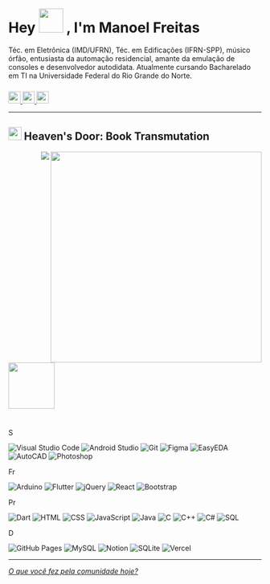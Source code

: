 <h1> 
  Hey 
  <img src="https://media.giphy.com/media/iigp4VDyf5dCLRlGkm/giphy.gif" width = "48" /> 
  , I'm Manoel Freitas
</h1>

  Téc. em Eletrônica (IMD/UFRN), Téc. em Edificações (IFRN-SPP), músico órfão, entusiasta da automação residencial, amante da emulação de consoles e desenvolvedor autodidata. Atualmente cursando Bacharelado em TI na Universidade Federal do Rio Grande do Norte.

<h3> </h3>

<div> 
  <a href="https://br.linkedin.com/in/josmanoel">
    <img src="https://img.shields.io/badge/LinkedIn-0077B5?style=for-the-badge&logo=linkedin&logoColor=white" height="24"/>
  </a>
    
  <a href="https://medium.com/@ManoelFreitas">
    <img src="https://img.shields.io/badge/Medium-12100E?style=for-the-badge&logo=medium&logoColor=white" height="24"/>
  </a>
  
  <a href="mailto:josmanoel.freitas@gmail.com">
    <img src="https://img.shields.io/badge/Gmail-D14836?style=for-the-badge&logo=gmail&logoColor=white" height="24"/>
  </a>
</div>


***

<h2>
  <img src="https://imgur.com/PbR9UFh.png" width = "26"/> 
  Heaven's Door: Book Transmutation
</h2>


<img align="right" src="https://metrics.lecoq.io/JosManoel?template=classic&base.header=0&base.repositories=0&isocalendar=1&languages=1&isocalendar.duration=half-year&languages.limit=8&languages.threshold=0%25&languages.colors=github&languages.sections=most-used&languages.indepth=false&languages.analysis.timeout=15&languages.categories=markup%2C%20programming&languages.recent.categories=markup%2C%20programming&languages.recent.load=300&languages.recent.days=14&config.timezone=America%2FSao_Paulo" width="420"/>

<!-- --------------------------------------------------------------------- -->

<img align="right" src="https://gist.githubusercontent.com/JosManoel/a715083f9ba6dd1f5e5cce089671194e/raw/357da7fc0602df3dd9f76f6107a21abbcac8cd3c/coffee.svg"/> 

<img src="https://i.imgur.com/DwsoBvD.gif" width = "92"/> 

<h1> 
  
</h1>

<!-- Software and tools -->
<img src="https://gist.githubusercontent.com/JosManoel/a715083f9ba6dd1f5e5cce089671194e/raw/37b8505ad58a360d01662897d55b64cec9470cf7/Software_and_tools.svg" alt="Software and tools" height="16" />

<p>
    <img alt="Visual Studio Code" src="https://img.shields.io/badge/Visual%20Studio%20Code-0078d7.svg?logo=visual-studio-code&logoColor=white"/>
    <img alt="Android Studio" src="https://img.shields.io/badge/Android%20Studio-008678.svg?logo=android-studio&logoColor=white"/>
    <img alt="Git" src="https://img.shields.io/badge/Git-F05033.svg?logo=git&logoColor=white"/>
    <img alt="Figma" src="https://gist.githubusercontent.com/JosManoel/a715083f9ba6dd1f5e5cce089671194e/raw/a2f386eb4d17d0701f4c46ad8c5654eb2f772e9d/figma.svg"/>
    <img alt="EasyEDA" src="https://gist.githubusercontent.com/JosManoel/a715083f9ba6dd1f5e5cce089671194e/raw/a2f386eb4d17d0701f4c46ad8c5654eb2f772e9d/easyeda.svg"/>
    <img alt="AutoCAD" src="https://gist.githubusercontent.com/JosManoel/a715083f9ba6dd1f5e5cce089671194e/raw/a2f386eb4d17d0701f4c46ad8c5654eb2f772e9d/autocad.svg"/>
    <img alt="Photoshop" src="https://gist.githubusercontent.com/JosManoel/a715083f9ba6dd1f5e5cce089671194e/raw/a2f386eb4d17d0701f4c46ad8c5654eb2f772e9d/photoshop.svg"/>

</p>


<!-- Frameworks and libraries -->
<img src="https://gist.githubusercontent.com/JosManoel/a715083f9ba6dd1f5e5cce089671194e/raw/37b8505ad58a360d01662897d55b64cec9470cf7/Frameworks_and_libraries.svg" alt="Frameworks and libraries" height="16" />

<p>
    <img alt="Arduino" src="https://img.shields.io/badge/-Arduino-00979D?logo=Arduino&logoColor=white"/>
    <img alt="Flutter" src="https://img.shields.io/badge/Flutter-02569B.svg?logo=flutter&logoColor=white"/>
    <img alt="jQuery" src="https://gist.githubusercontent.com/JosManoel/a715083f9ba6dd1f5e5cce089671194e/raw/a2f386eb4d17d0701f4c46ad8c5654eb2f772e9d/jquery.svg"/>
    <img alt="React" src="https://img.shields.io/badge/React-20232a.svg?logo=react&logoColor=%2361DAFB"/>
    <img alt="Bootstrap" src="https://img.shields.io/badge/Bootstrap-7952B3.svg?logo=bootstrap&logoColor=white"/>
</p>


<!-- Programming languages -->
<img src="https://gist.githubusercontent.com/JosManoel/a715083f9ba6dd1f5e5cce089671194e/raw/37b8505ad58a360d01662897d55b64cec9470cf7/Programming_languages.svg" alt="Programming languages" height="16" />

<p>
  <img alt="Dart" src="https://img.shields.io/badge/Dart-15A6C4.svg?logo=dart&logoColor=white"/>
  <img alt="HTML" src="https://img.shields.io/badge/HTML-E34F26.svg?logo=html5&logoColor=white"/>
  <img alt="CSS" src="https://img.shields.io/badge/CSS-1572B6.svg?logo=css3&logoColor=white"/>
  <img alt="JavaScript" src="https://img.shields.io/badge/JavaScript-F7DF1E.svg?logo=javascript&logoColor=black"/>
  <img alt="Java" src="https://img.shields.io/badge/Java-007396.svg?logo=java&logoColor=white"/>
  <img alt="C" src="https://custom-icon-badges.herokuapp.com/badge/C-03599C.svg?logo=c-in-hexagon&logoColor=white"/>
  <img alt="C++" src="https://custom-icon-badges.herokuapp.com/badge/C++-9C033A.svg?logo=cpp2&logoColor=white"/>
  <img alt="C#" src="https://custom-icon-badges.herokuapp.com/badge/C%23-68217A.svg?logo=cs2&logoColor=white"/>
  <img alt="SQL" src="https://custom-icon-badges.herokuapp.com/badge/SQL-025E8C.svg?logo=database&logoColor=white"/>
</p>

<!-- Databases and cloud hosting -->
<img src="https://gist.githubusercontent.com/JosManoel/a715083f9ba6dd1f5e5cce089671194e/raw/37b8505ad58a360d01662897d55b64cec9470cf7/Databases_and_cloud_hosting.svg" alt="Databases and cloud hosting" height="16" />

<p>
    <img alt="GitHub Pages" src="https://img.shields.io/badge/GitHub%20Pages-327FC7.svg?logo=github&logoColor=white"/>
    <img alt="MySQL" src="https://img.shields.io/badge/MySQL-00f.svg?logo=mysql&logoColor=white"/>
    <img alt="Notion" src="https://img.shields.io/badge/Notion-010101.svg?logo=notion&logoColor=white"/>
    <img alt="SQLite" src ="https://img.shields.io/badge/SQLite-07405e.svg?logo=sqlite&logoColor=white"/>
    <img alt="Vercel" src="https://img.shields.io/badge/Vercel-000000.svg?logo=vercel&logoColor=white"/>
</p>


***

[_O que você fez pela comunidade hoje?_](https://docs.github.com/pt/get-started/exploring-projects-on-github/finding-ways-to-contribute-to-open-source-on-github)




